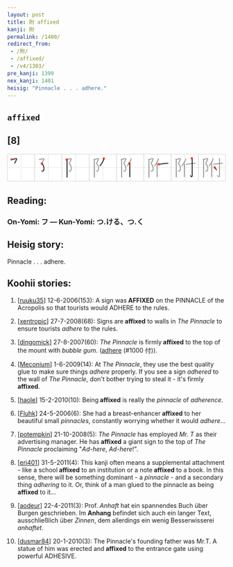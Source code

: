 ```yaml
---
layout: post
title: 附 affixed
kanji: 附
permalink: /1400/
redirect_from:
 - /附/
 - /affixed/
 - /v4/1303/
pre_kanji: 1399
nex_kanji: 1401
heisig: "Pinnacle . . . adhere."
---
```


## `affixed`

## [8]

<div class="stroke"><img src="../images/E99984.png" /></div>

## Reading:

### On-Yomi: フ &mdash; Kun-Yomi: つ.ける、つ.く

## Heisig story:

Pinnacle . . . adhere.

## Koohii stories:

1) [<a href="http://kanji.koohii.com/profile/ruuku35">ruuku35</a>] 12-6-2006(153): A sign was<strong> AFFIXED</strong> on the PINNACLE of the Acropolis so that tourists would ADHERE to the rules.

2) [<a href="http://kanji.koohii.com/profile/xentropic">xentropic</a>] 27-7-2008(68): Signs are<strong> affixed</strong> to walls in <em>The Pinnacle</em> to ensure tourists <em>adhere</em> to the rules.

3) [<a href="http://kanji.koohii.com/profile/dingomick">dingomick</a>] 27-8-2007(60): <em>The Pinnacle</em> is firmly<strong> affixed</strong> to the top of the mount with <em>bubble gum</em>. (<a href="../v4/1000">adhere</a> (#1000 付)).

4) [<a href="http://kanji.koohii.com/profile/Meconium">Meconium</a>] 1-6-2009(14): At <em>The Pinnacle</em>, they use the best quality glue to make sure things <em>adhere</em> properly. If you see a sign <em>adhered</em> to the wall of <em>The Pinnacle</em>, don&#039;t bother trying to steal it - it&#039;s firmly<strong> affixed</strong>.

5) [<a href="http://kanji.koohii.com/profile/haole">haole</a>] 15-2-2010(10): Being<strong> affixed</strong> is really the <em>pinnacle</em> of <em>adherence</em>.

6) [<a href="http://kanji.koohii.com/profile/Fluhk">Fluhk</a>] 24-5-2006(6): She had a breast-enhancer<strong> affixed</strong> to her beautiful small <em>pinnacles</em>, constantly worrying whether it would <em>adhere</em>...

7) [<a href="http://kanji.koohii.com/profile/potempkin">potempkin</a>] 21-10-2008(5): <em>The Pinnacle</em> has employed <em>Mr. T</em> as their advertising manager. He has<strong> affixed</strong> a giant sign to the top of <em>The Pinnacle</em> proclaiming &quot;<em>Ad-here</em>, <em>Ad-here</em>!&quot;.

8) [<a href="http://kanji.koohii.com/profile/eri401">eri401</a>] 31-5-2011(4): This kanji often means a supplemental attachment - like a school<strong> affixed</strong> to an institution or a note<strong> affixed</strong> to a book. In this sense, there will be something dominant - a <em>pinnacle</em> - and a secondary thing <em>adhering</em> to it. Or, think of a man glued to the pinnacle as being<strong> affixed</strong> to it...

9) [<a href="http://kanji.koohii.com/profile/aodeur">aodeur</a>] 22-4-2011(3): Prof. <em>Anhaft</em> hat ein spannendes Buch über Burgen geschrieben. Im <strong>Anhang</strong> befindet sich auch ein langer Text, ausschließlich über <em>Zinnen</em>, dem allerdings ein wenig Besserwisserei <em>anhaftet</em>.

10) [<a href="http://kanji.koohii.com/profile/dusmar84">dusmar84</a>] 20-1-2010(3): The Pinnacle&#039;s founding father was Mr.T. A statue of him was erected and<strong> affixed</strong> to the entrance gate using powerful ADHESIVE.
